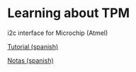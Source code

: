 Learning about TPM
==================

i2c interface for Microchip (Atmel)

[Tutorial (spanish)](LEEME.md)

[Notas (spanish)](notas.txt)